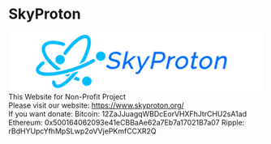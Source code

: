 # SkyProton
![SkyProton](logo.jpg)
This Website for Non-Profit Project <br>
Please visit our website: https://www.skyproton.org/ <br>
If you want donate: 
   Bitcoin: 12ZaJJuagqWBDcEorVHXFhJtrCHU2sA1ad 
   Ethereum: 0x500164062093e41eCBBaAe62a7Eb7a17021B7a07 
   Ripple: rBdHYUpcYfhMpSLwp2oVVjePKmfCCXR2Q
